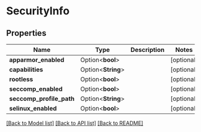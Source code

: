 # SecurityInfo

## Properties

Name | Type | Description | Notes
------------ | ------------- | ------------- | -------------
**apparmor_enabled** | Option<**bool**> |  | [optional]
**capabilities** | Option<**String**> |  | [optional]
**rootless** | Option<**bool**> |  | [optional]
**seccomp_enabled** | Option<**bool**> |  | [optional]
**seccomp_profile_path** | Option<**String**> |  | [optional]
**selinux_enabled** | Option<**bool**> |  | [optional]

[[Back to Model list]](../README.md#documentation-for-models) [[Back to API list]](../README.md#documentation-for-api-endpoints) [[Back to README]](../README.md)


